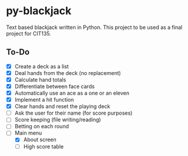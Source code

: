 # py-blackjack
Text based blackjack written in Python. This project to be used as a final project for CIT135.

## To-Do
- [x] Create a deck as a list
- [x] Deal hands from the deck (no replacement)
- [x] Calculate hand totals
- [x] Differentiate between face cards
- [x] Automatically use an ace as a one or an eleven
- [x] Implement a hit function
- [x] Clear hands and reset the playing deck
- [ ] Ask the user for their name (for score purposes)
- [ ] Score keeping (file writing/reading)
- [ ] Betting on each round
- [ ] Main menu
    - [x] About screen
    - [ ] High score table
